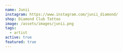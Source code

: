 ```yaml
---
name: Junii
instagram: https://www.instagram.com/junii_diamond/
shop: Diamond Club Tattoo
image: /assets/images/junii.png
tags:
  - artist
active: true
featured: true
---
```

